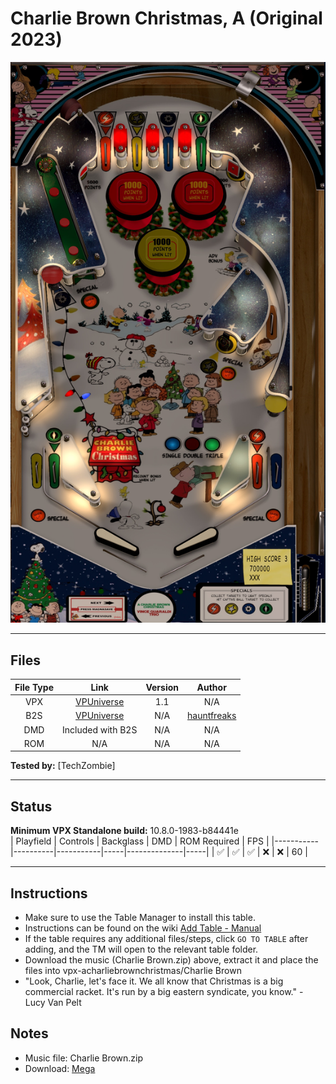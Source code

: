 # Charlie Brown Christmas, A (Original 2023)

![Table Preview](../../images/vpx-acharliebrownchristmas.jpg)

---

## Files
| File Type | Link | Version | Author |
|:---------:|:----:|:-------:|:------:|
| VPX | [VPUniverse](https://vpuniverse.com/files/file/17613-a-charlie-brown-christmas-feat-the-vince-guaraldi-trio-idigstuff-2023-w-vr-room/) | 1.1 | N/A |
| B2S | [VPUniverse](https://vpuniverse.com/files/file/17612-charlie-brown-christmas-original-2023-b2s-23-scn-full-dmd/) | N/A | [hauntfreaks](https://vpuniverse.com/profile/5216-hauntfreaks/) |
| DMD | Included with B2S | N/A | N/A |
| ROM | N/A | N/A | N/A |

**Tested by:** [TechZombie]

---

## Status 
**Minimum VPX Standalone build:** 10.8.0-1983-b84441e  
| Playfield | Controls | Backglass | DMD | ROM Required | FPS | 
|-----------|----------|-----------|-----|--------------|-----|
| :white_check_mark: | :white_check_mark: | :white_check_mark: | :x: | :x: | 60 |

---

## Instructions

- Make sure to use the Table Manager to install this table.
- Instructions can be found on the wiki [Add Table - Manual](https://github.com/LegendsUnchained/vpx-standalone-alp4k/wiki/%5B04%5D-%F0%9F%A7%A1-TM-%E2%80%90-Other-Features#add-table---manual)
- If the table requires any additional files/steps, click `GO TO TABLE` after adding, and the TM will open to the relevant table folder.
- Download the music (Charlie Brown.zip) above, extract it and place the files into vpx-acharliebrownchristmas/Charlie Brown
- "Look, Charlie, let's face it. We all know that Christmas is a big commercial racket. It's run by a big eastern syndicate, you know." - Lucy Van Pelt

## Notes
- Music file: Charlie Brown.zip  
- Download: [Mega](https://mega.nz/folder/1VIghDZK#HE57FDs0_Bb2Hwb3odgUlg)
